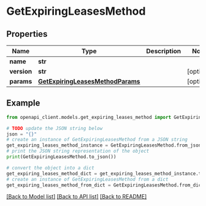 # GetExpiringLeasesMethod


## Properties

Name | Type | Description | Notes
------------ | ------------- | ------------- | -------------
**name** | **str** |  | 
**version** | **str** |  | [optional] 
**params** | [**GetExpiringLeasesMethodParams**](GetExpiringLeasesMethodParams.md) |  | [optional] 

## Example

```python
from openapi_client.models.get_expiring_leases_method import GetExpiringLeasesMethod

# TODO update the JSON string below
json = "{}"
# create an instance of GetExpiringLeasesMethod from a JSON string
get_expiring_leases_method_instance = GetExpiringLeasesMethod.from_json(json)
# print the JSON string representation of the object
print(GetExpiringLeasesMethod.to_json())

# convert the object into a dict
get_expiring_leases_method_dict = get_expiring_leases_method_instance.to_dict()
# create an instance of GetExpiringLeasesMethod from a dict
get_expiring_leases_method_from_dict = GetExpiringLeasesMethod.from_dict(get_expiring_leases_method_dict)
```
[[Back to Model list]](../README.md#documentation-for-models) [[Back to API list]](../README.md#documentation-for-api-endpoints) [[Back to README]](../README.md)


